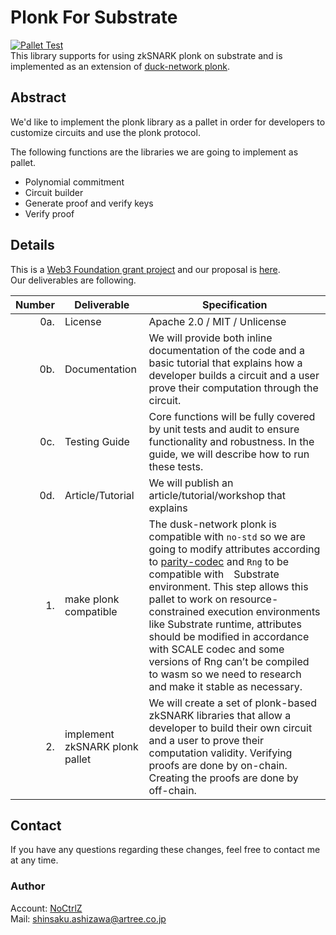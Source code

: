 # Plonk For Substrate
[![Pallet Test](https://github.com/PlasmNetwork/plonk/actions/workflows/pallet.yml/badge.svg)](https://github.com/PlasmNetwork/plonk/actions/workflows/pallet.yml)  
This library supports for using zkSNARK plonk on substrate and is implemented as an extension of [duck-network plonk](https://github.com/dusk-network/plonk).

## Abstract

We'd like to implement the plonk library as a pallet in order for developers to customize circuits and use the plonk protocol.

The following functions are the libraries we are going to implement as pallet.

- Polynomial commitment
- Circuit builder
- Generate proof and verify keys
- Verify proof

## Details

This is a [Web3 Foundation grant project](https://github.com/w3f/Open-Grants-Program) and our proposal is [here](https://github.com/w3f/Open-Grants-Program/pull/454).  
Our deliverables are following.

| Number | Deliverable | Specification |
| -----: | ----------- | ------------- |
| 0a. | License | Apache 2.0 / MIT / Unlicense |
| 0b. | Documentation | We will provide both inline documentation of the code and a basic tutorial that explains how a developer builds a circuit and a user prove their computation through the circuit. |
| 0c. | Testing Guide | Core functions will be fully covered by unit tests and audit to ensure functionality and robustness. In the guide, we will describe how to run these tests. |
| 0d. | Article/Tutorial | We will publish an article/tutorial/workshop that explains
| 1. | make plonk compatible | The dusk-network plonk is compatible with `no-std` so we are going to modify attributes according to [parity-codec](https://github.com/paritytech/parity-scale-codec) and `Rng` to be compatible with　Substrate environment. This step allows this pallet to work on resource-constrained execution environments like Substrate runtime, attributes should be modified in accordance with SCALE codec and some versions of Rng can’t be compiled to wasm so we need to research and make it stable as necessary. |
| 2. | implement zkSNARK plonk pallet | We will create a set of plonk-based zkSNARK libraries that allow a developer to build their own circuit and a user to prove their computation validity. Verifying proofs are done by on-chain. Creating the proofs are done by off-chain. |  

## Contact
If you have any questions regarding these changes, feel free to contact me at any time.

### Author
Account: [NoCtrlZ](https://github.com/NoCtrlZ)  
Mail: shinsaku.ashizawa@artree.co.jp
